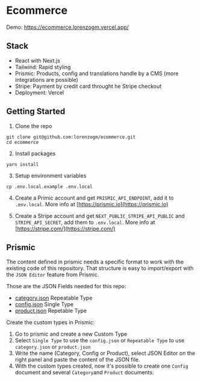 # Ecommerce

Demo: https://ecommerce.lorenzogm.vercel.app/

## Stack

- React with Next.js
- Tailwind: Rapid styling
- Prismic: Products, config and translations handle by a CMS (more integrations are possible)
- Stripe: Payment by credit card throught he Stripe checkout
- Deployment: Vercel

## Getting Started

1. Clone the repo

```
git clone git@github.com:lorenzogm/ecommerce.git
cd ecommerce
```

2. Install packages

```
yarn install
```

3. Setup environment variables

```
cp .env.local.example .env.local
```

4. Create a Primic account and get `PRISMIC_API_ENDPOINT`, add it to `.env.local`. More info at [https://prismic.io](https://prismic.io)

5. Create a Stripe account and get `NEXT_PUBLIC_STRIPE_API_PUBLIC` and `STRIPE_API_SECRET`, add them to `.env.local`. More info at [https://stripe.com/](https://stripe.com/)

## Prismic

The content defined in prismic needs a specific format to work with the existing code of this repository. That structure is easy to import/export with the `JSON Editor` feature from Prismic.

Those are the JSON Fields needed for this repo:

- [category.json](https://github.com/lorenzogm/ecommerce/blob/main/src/services/prismic/customTypes/category/category.json) Repeatable Type
- [config.json](https://github.com/lorenzogm/ecommerce/blob/main/src/services/prismic/customTypes/config/config.json) Single Type
- [product.json](https://github.com/lorenzogm/ecommerce/blob/main/src/services/prismic/customTypes/product/product.json) Repetable Type

Create the custom types in Prismic:

1. Go to prismic and create a new Custom Type
2. Select `Single Type` to use the `config.json` or `Repeatable Type` to use `category.json` or `product.json`
3. Write the name (Category, Config or Product), select JSON Editor on the right panel and paste the content of the JSON file.
4. With the custom types created, now it's possible to create one `Config` document and several `Category`and `Product` documents.
